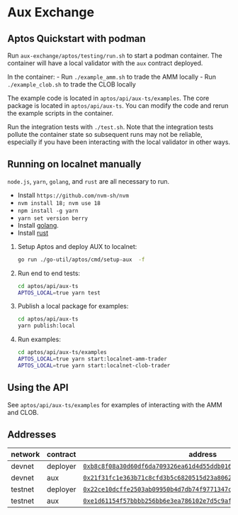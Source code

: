 # Aux Exchange

## Aptos Quickstart with podman

Run `aux-exchange/aptos/testing/run.sh` to start a podman container. The
container will have a local validator with the `aux` contract deployed.

In the container: - Run `./example_amm.sh` to trade the AMM locally - Run `./example_clob.sh` to trade the CLOB locally

The example code is located in `aptos/api/aux-ts/examples`.
The core package is located in `aptos/api/aux-ts`. You can modify
the code and rerun the example scripts in the container.

Run the integration tests with `./test.sh`. Note that the integration tests
pollute the container state so subsequent runs may not be reliable, especially
if you have been interacting with the local validator in other ways.

## Running on localnet manually

`node.js`, `yarn`, `golang`, and `rust` are all necessary to run.

- Install `https://github.com/nvm-sh/nvm`
- `nvm install 18; nvm use 18`
- `npm install -g yarn`
- `yarn set version berry`
- Install [golang](https://go.dev).
- Install [rust](https://www.rust-lang.org)

1. Setup Aptos and deploy AUX to localnet:

   ```sh
   go run ./go-util/aptos/cmd/setup-aux  -f
   ```

1. Run end to end tests:

   ```sh
   cd aptos/api/aux-ts
   APTOS_LOCAL=true yarn test
   ```

1. Publish a local package for examples:

   ```sh
   cd aptos/api/aux-ts
   yarn publish:local
   ```

1. Run examples:

   ```sh
   cd aptos/api/aux-ts/examples
   APTOS_LOCAL=true yarn start:localnet-amm-trader
   APTOS_LOCAL=true yarn start:localnet-clob-trader
   ```

## Using the API

See `aptos/api/aux-ts/examples` for examples of interacting
with the AMM and CLOB.

## Addresses

network | contract | address 
---- | ---- | ----
devnet | deployer | [`0xb8c8f08a30d60df6da709326ea61d4d55ddb0168d8893eba0f41ba4c860be2a0`](https://explorer.aptoslabs.com/account/0xb8c8f08a30d60df6da709326ea61d4d55ddb0168d8893eba0f41ba4c860be2a0?network=devnet)
devnet | aux | [`0x21f31fc1e363b71c8cfd3b5c6820515d23a80621c1e6a83de3fd2fe94a095e70`](https://explorer.aptoslabs.com/account/0x21f31fc1e363b71c8cfd3b5c6820515d23a80621c1e6a83de3fd2fe94a095e70?network=devnet)
testnet | deployer | [`0x22ce10dcffe2503ab09950b4d7db74f9771347c582ca3a3fed7828b6f2d3e081`](https://explorer.aptoslabs.com/account/0x22ce10dcffe2503ab09950b4d7db74f9771347c582ca3a3fed7828b6f2d3e081?network=testnet)
testnet | aux | [`0xe1d61154f57bbbb256bb6e3ea786102e7d5c9af481cb4d11b11e579f98218f27`](https://explorer.aptoslabs.com/account/0xe1d61154f57bbbb256bb6e3ea786102e7d5c9af481cb4d11b11e579f98218f27?network=testnet)
